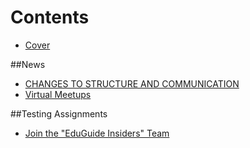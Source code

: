 # Contents

* [Cover](README.md)

##News
* [CHANGES TO STRUCTURE AND COMMUNICATION](_chapters/chapter-1.md)
* [Virtual Meetups](_chapters/virtual-meetups.md)

##Testing Assignments
* [Join the "EduGuide Insiders" Team](_chapters/join-the-eduguide-insiders-team.md)

